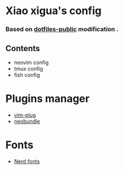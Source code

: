 # Xiao xigua's config
### Based on [dotfiles-public](https://github.com/craftzdog/dotfiles-public) modification .


## Contents
- neovim config
- tmux config
- fish config

# Plugins manager
- [vim-plug](https://github.com/junegunn/vim-plug)
- [neobundle](https://github.com/Shougo/neobundle.vim)


# Fonts
- [Nerd fonts](https://github.com/ryanoasis/nerd-fonts)


